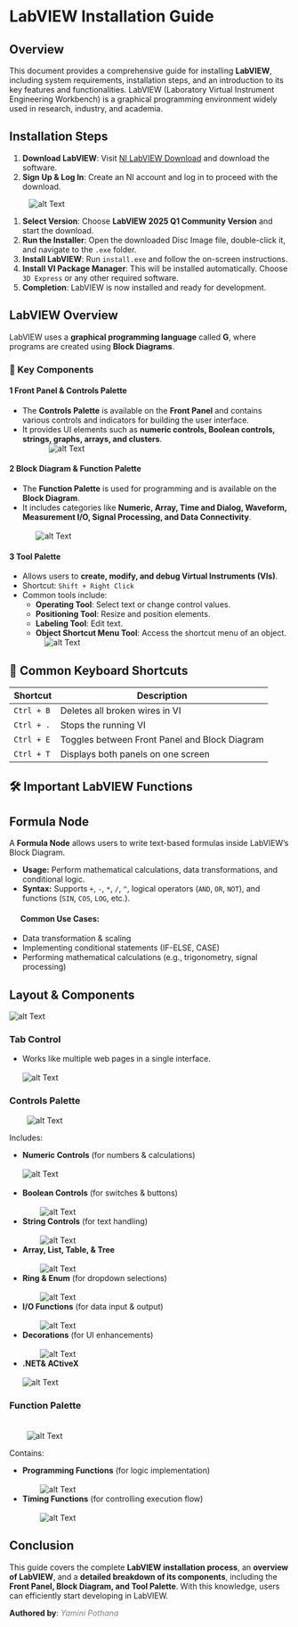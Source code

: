 # LabVIEW Installation Guide

## Overview

This document provides a comprehensive guide for installing **LabVIEW**, including system requirements, installation steps, and an introduction to its key features and functionalities. LabVIEW (Laboratory Virtual Instrument Engineering Workbench) is a graphical programming environment widely used in research, industry, and academia.

## Installation Steps

1. **Download LabVIEW**: Visit [NI LabVIEW Download](https://www.ni.com/en/support/downloads/software-products/download.labview.html#559079) and download the software.
2. **Sign Up & Log In**: Create an NI account and log in to proceed with the download.

&nbsp;&nbsp;&nbsp;&nbsp;&nbsp;&nbsp;&nbsp;&nbsp;&nbsp;![alt Text](images/step3.png)

1. **Select Version**: Choose **LabVIEW 2025 Q1 Community Version** and start the download.
2. **Run the Installer**: Open the downloaded Disc Image file, double-click it, and navigate to the `.exe` folder.
3. **Install LabVIEW**: Run `install.exe` and follow the on-screen instructions.
4. **Install VI Package Manager**: This will be installed automatically. Choose `3D Express` or any other required software.
5. **Completion**: LabVIEW is now installed and ready for development.

## LabVIEW Overview

LabVIEW uses a **graphical programming language** called **G**, where programs are created using **Block Diagrams**.

### 🔹 Key Components

#### 1️ **Front Panel & Controls Palette**

- The **Controls Palette** is available on the **Front Panel** and contains various controls and indicators for building the user interface.
- It provides UI elements such as **numeric controls, Boolean controls, strings, graphs, arrays, and clusters**.<br>
  &nbsp;&nbsp;&nbsp;&nbsp;&nbsp;&nbsp;&nbsp;&nbsp;&nbsp;&nbsp;&nbsp;&nbsp;![alt Text](images/frontpanel.png)

#### 2️ **Block Diagram & Function Palette**

- The **Function Palette** is used for programming and is available on the **Block Diagram**.
- It includes categories like **Numeric, Array, Time and Dialog, Waveform, Measurement I/O, Signal Processing, and Data Connectivity**. <br><br>
  &nbsp;&nbsp;&nbsp;&nbsp;&nbsp;&nbsp;![alt Text](images/blockdiag.png)

#### 3️ **Tool Palette**

- Allows users to **create, modify, and debug Virtual Instruments (VIs)**.
- Shortcut: `Shift + Right Click`
- Common tools include:
  - **Operating Tool**: Select text or change control values.
  - **Positioning Tool**: Resize and position elements.
  - **Labeling Tool**: Edit text.
  - **Object Shortcut Menu Tool**: Access the shortcut menu of an object.<br>
    &nbsp;&nbsp;&nbsp;&nbsp;![alt Text](images/Toolplte.png)

## 🔹 Common Keyboard Shortcuts

| Shortcut   | Description                                   |
| ---------- | --------------------------------------------- |
| `Ctrl + B` | Deletes all broken wires in VI                |
| `Ctrl + .` | Stops the running VI                          |
| `Ctrl + E` | Toggles between Front Panel and Block Diagram |
| `Ctrl + T` | Displays both panels on one screen            |

## 🛠 Important LabVIEW Functions

## **Formula Node**

A **Formula Node** allows users to write text-based formulas inside LabVIEW’s Block Diagram.

- **Usage:** Perform mathematical calculations, data transformations, and conditional logic.
- **Syntax:** Supports `+`, `-`, `*`, `/`, `^`, logical operators (`AND`, `OR`, `NOT`), and functions (`SIN`, `COS`, `LOG`, etc.).

#### &nbsp;&nbsp;&nbsp;&nbsp;&nbsp;&nbsp;**Common Use Cases:**

- Data transformation & scaling
- Implementing conditional statements (IF-ELSE, CASE)
- Performing mathematical calculations (e.g., trigonometry, signal processing)

## **Layout & Components**

![alt Text](images/Layout.png)

### **Tab Control**

- Works like multiple web pages in a single interface.<br><br>
  ![alt Text](images/Layout.png)

### **Controls Palette**

&nbsp;&nbsp;&nbsp;&nbsp;&nbsp;&nbsp;&nbsp;&nbsp;![alt Text](images/Controlplt.png)

Includes:

- **Numeric Controls** (for numbers & calculations)
  &nbsp;&nbsp;&nbsp;&nbsp;&nbsp;&nbsp;&nbsp;&nbsp;<br><br>![alt Text](images/Numericplt.png)<br><br>
- **Boolean Controls** (for switches & buttons)<br><br>
  &nbsp;&nbsp;&nbsp;&nbsp;&nbsp;&nbsp;&nbsp;&nbsp;![alt Text](images/bool.png)
- **String Controls** (for text handling)<br><br>
  &nbsp;&nbsp;&nbsp;&nbsp;&nbsp;&nbsp;&nbsp;&nbsp;![alt Text](images/string.png)
- **Array, List, Table, & Tree** <br><br>
  &nbsp;&nbsp;&nbsp;&nbsp;&nbsp;&nbsp;&nbsp;&nbsp;![alt Text](images/array.png)
- **Ring & Enum** (for dropdown selections)<br><br>
  &nbsp;&nbsp;&nbsp;&nbsp;&nbsp;&nbsp;&nbsp;&nbsp;![alt Text](images/ring.png)
- **I/O Functions** (for data input & output)<br><br>
  &nbsp;&nbsp;&nbsp;&nbsp;&nbsp;&nbsp;&nbsp;&nbsp;![alt Text](images/io.png)
- **Decorations** (for UI enhancements)<br><br>
  &nbsp;&nbsp;&nbsp;&nbsp;&nbsp;&nbsp;&nbsp;&nbsp;![alt Text](images/deco.png)
- **.NET& ACtiveX**<br><br>![alt Text](images/deco2.png)

### **Function Palette** <br><br>

&nbsp;&nbsp;&nbsp;&nbsp;&nbsp;&nbsp;&nbsp;&nbsp;![alt Text](images/function.png)

Contains:

- **Programming Functions** (for logic implementation) <br><br>
  &nbsp;&nbsp;&nbsp;&nbsp;&nbsp;&nbsp;&nbsp;&nbsp;![alt Text](images/programing.png)
- **Timing Functions** (for controlling execution flow) <br><br>
  &nbsp;&nbsp;&nbsp;&nbsp;&nbsp;&nbsp;&nbsp;&nbsp;![alt Text](images/Timing.png)

## Conclusion

This guide covers the complete **LabVIEW installation process**, an **overview of LabVIEW**, and a **detailed breakdown of its components**, including the **Front Panel, Block Diagram, and Tool Palette**. With this knowledge, users can efficiently start developing in LabVIEW. <br>

**Authored by**: <spam style = "color:grey;"><i>Yamini Pothana</i></spam>
